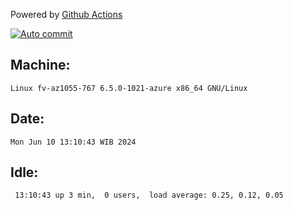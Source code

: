 Powered by [Github Actions](https://github.com/features/actions)

[![Auto commit](https://github.com/hiage/workstation/workflows/Auto%20commit/badge.svg)](https://github.com/hiage/workstation/actions?query=workflow%3A%22Auto+commit%22)

## Machine:
```
Linux fv-az1055-767 6.5.0-1021-azure x86_64 GNU/Linux
```
## Date:
```
Mon Jun 10 13:10:43 WIB 2024
```
## Idle:
```
 13:10:43 up 3 min,  0 users,  load average: 0.25, 0.12, 0.05
```
